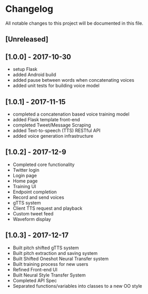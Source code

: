 # Changelog
All notable changes to this project will be documented in this file.

## [Unreleased]

## [1.0.0] - 2017-10-30
- setup Flask
- added Android build
- added pause between words when concatenating voices
- added unit tests for building voice model

## [1.0.1] - 2017-11-15
- completed a concatenation based voice training model
- added Flask template front-end
- completed Tweet/Message Scraping
- added Text-to-speech (TTS) RESTful API
- added voice generation infrastructure

## [1.0.2] - 2017-12-9
- Completed core functionality
- Twitter login
- Login page
- Home page
- Training UI
- Endpoint completion
- Record and send voices
- gTTS system
- Client TTS request and playback
- Custom tweet feed
- Waveform display

## [1.0.3] - 2017-12-17
- Built pitch shifted gTTS system
- Built pitch extraction and saving system
- Built Shifted Oneshot Neural Transfer system
- Built training process for new users
- Refined Front-end UI
- Built Neural Style Transfer System 
- Completed API Spec
- Separated functions/variables into classes to a new OO style



